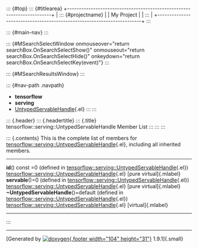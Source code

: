 ::: {#top}
::: {#titlearea}
+-----------------------------------------------------------------------+
| ::: {#projectname}                                                    |
| My Project                                                            |
| :::                                                                   |
+-----------------------------------------------------------------------+
:::

::: {#main-nav}
:::

::: {#MSearchSelectWindow onmouseover="return searchBox.OnSearchSelectShow()" onmouseout="return searchBox.OnSearchSelectHide()" onkeydown="return searchBox.OnSearchSelectKey(event)"}
:::

::: {#MSearchResultsWindow}
:::

::: {#nav-path .navpath}
-   **tensorflow**
-   **serving**
-   [UntypedServableHandle](classtensorflow_1_1serving_1_1UntypedServableHandle.html){.el}
:::
:::

::: {.header}
::: {.headertitle}
::: {.title}
tensorflow::serving::UntypedServableHandle Member List
:::
:::
:::

::: {.contents}
This is the complete list of members for
[tensorflow::serving::UntypedServableHandle](classtensorflow_1_1serving_1_1UntypedServableHandle.html){.el},
including all inherited members.

  ---------------------------------------------------------------------------------------------------------------------------------------------------------------- ------------------------------------------------------------------------------------------------------------- -------------------------
  **id**() const =0 (defined in [tensorflow::serving::UntypedServableHandle](classtensorflow_1_1serving_1_1UntypedServableHandle.html){.el})                       [tensorflow::serving::UntypedServableHandle](classtensorflow_1_1serving_1_1UntypedServableHandle.html){.el}   [pure virtual]{.mlabel}
  **servable**()=0 (defined in [tensorflow::serving::UntypedServableHandle](classtensorflow_1_1serving_1_1UntypedServableHandle.html){.el})                        [tensorflow::serving::UntypedServableHandle](classtensorflow_1_1serving_1_1UntypedServableHandle.html){.el}   [pure virtual]{.mlabel}
  **\~UntypedServableHandle**()=default (defined in [tensorflow::serving::UntypedServableHandle](classtensorflow_1_1serving_1_1UntypedServableHandle.html){.el})   [tensorflow::serving::UntypedServableHandle](classtensorflow_1_1serving_1_1UntypedServableHandle.html){.el}   [virtual]{.mlabel}
  ---------------------------------------------------------------------------------------------------------------------------------------------------------------- ------------------------------------------------------------------------------------------------------------- -------------------------
:::

------------------------------------------------------------------------

[Generated by [![doxygen](doxygen.svg){.footer width="104"
height="31"}](https://www.doxygen.org/index.html) 1.9.1]{.small}
